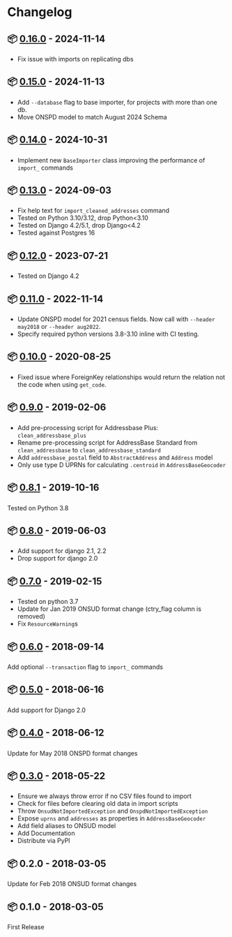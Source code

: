 # Changelog

## :package: [0.16.0](https://pypi.org/project/uk-geo-utils/0.15.0/) - 2024-11-14

* Fix issue with imports on replicating dbs

## :package: [0.15.0](https://pypi.org/project/uk-geo-utils/0.15.0/) - 2024-11-13

* Add `--database` flag to base importer, for projects with more than one db.
* Move ONSPD model to match August 2024 Schema

## :package: [0.14.0](https://pypi.org/project/uk-geo-utils/0.14.0/) - 2024-10-31

* Implement new `BaseImporter` class improving the performance of `import_` commands

## :package: [0.13.0](https://pypi.org/project/uk-geo-utils/0.13.0/) - 2024-09-03

* Fix help text for `import_cleaned_addresses` command 
* Tested on Python 3.10/3.12, drop Python<3.10
* Tested on Django 4.2/5.1, drop Django<4.2
* Tested against Postgres 16

## :package: [0.12.0](https://pypi.org/project/uk-geo-utils/0.12.0/) - 2023-07-21

* Tested on Django 4.2

## :package: [0.11.0](https://pypi.org/project/uk-geo-utils/0.11.0/) - 2022-11-14

* Update ONSPD model for 2021 census fields. Now call with `--header may2018` or `--header aug2022`.
* Specify required python versions 3.8-3.10 inline with CI testing. 

## :package: [0.10.0](https://pypi.org/project/uk-geo-utils/0.10.0/) - 2020-08-25

* Fixed issue where ForeignKey relationships would return the relation not
 the code when using `get_code`.

## :package: [0.9.0](https://pypi.org/project/uk-geo-utils/0.9.0/) - 2019-02-06

* Add pre-processing script for Addressbase Plus: `clean_addressbase_plus`
* Rename pre-processing script for AddressBase Standard from `clean_addressbase` to `clean_addressbase_standard`
* Add `addressbase_postal` field to `AbstractAddress` and `Address` model
* Only use type D UPRNs for calculating `.centroid` in `AddressBaseGeocoder`

## :package: [0.8.1](https://pypi.org/project/uk-geo-utils/0.8.1/) - 2019-10-16

Tested on Python 3.8

## :package: [0.8.0](https://pypi.org/project/uk-geo-utils/0.8.0/) - 2019-06-03

* Add support for django 2.1, 2.2
* Drop support for django 2.0

## :package: [0.7.0](https://pypi.org/project/uk-geo-utils/0.7.0/) - 2019-02-15

* Tested on python 3.7
* Update for Jan 2019 ONSUD format change (ctry_flag column is removed)
* Fix `ResourceWarning`s

## :package: [0.6.0](https://pypi.org/project/uk-geo-utils/0.6.0/) - 2018-09-14

Add optional `--transaction` flag to `import_` commands

## :package: [0.5.0](https://pypi.org/project/uk-geo-utils/0.5.0/) - 2018-06-16

Add support for Django 2.0

## :package: [0.4.0](https://pypi.org/project/uk-geo-utils/0.4.0/) - 2018-06-12

Update for May 2018 ONSPD format changes

## :package: [0.3.0](https://pypi.org/project/uk-geo-utils/0.3.0/) - 2018-05-22

* Ensure we always throw error if no CSV files found to import
* Check for files before clearing old data in import scripts
* Throw `OnsudNotImportedException` and `OnspdNotImportedException`
* Expose `uprns` and `addresses` as properties in `AddressBaseGeocoder`
* Add field aliases to ONSUD model
* Add Documentation
* Distribute via PyPI

## :package: 0.2.0 - 2018-03-05

Update for Feb 2018 ONSUD format changes

## :package: 0.1.0 - 2018-03-05

First Release
